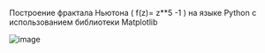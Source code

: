 Построение фрактала Ньютона ( f(z)= z**5 -1 ) на языке Python с использованием библиотеки Matplotlib 

![image](https://github.com/user-attachments/assets/0c6aed81-1fca-4a2b-b295-7248ed9f92b5)
